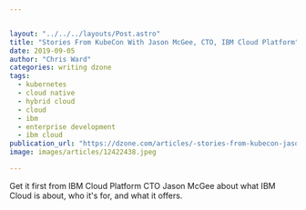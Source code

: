 ```yaml
---


layout: "../../../layouts/Post.astro"
title: "Stories From KubeCon With Jason McGee, CTO, IBM Cloud Platform"
date: 2019-09-05
author: "Chris Ward"
categories: writing dzone
tags: 
  - kubernetes
  - cloud native
  - hybrid cloud
  - cloud
  - ibm
  - enterprise development
  - ibm cloud
publication_url: "https://dzone.com/articles/-stories-from-kubecon-jason-mcgee-cto-ibm-cloud-pl"
image: images/articles/12422438.jpeg

---
```

Get it first from IBM Cloud Platform CTO Jason McGee about what IBM Cloud is about, who it's for, and what it offers.

